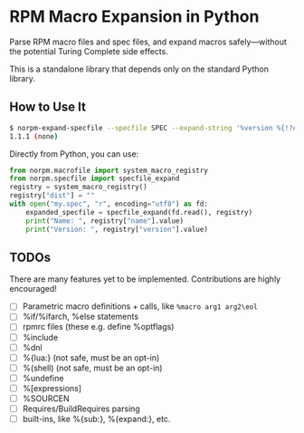 RPM Macro Expansion in Python
=============================

Parse RPM macro files and spec files, and expand macros safely—without the
potential Turing Complete side effects.

This is a standalone library that depends only on the standard Python library.

How to Use It
-------------

```bash
$ norpm-expand-specfile --specfile SPEC --expand-string '%version %{!?epoch:(none)}'
1.1.1 (none)
```

Directly from Python, you can use:

```python
from norpm.macrofile import system_macro_registry
from norpm.specfile import specfile_expand
registry = system_macro_registry()
registry["dist"] = ""
with open("my.spec", "r", encoding="utf8") as fd:
    expanded_specfile = specfile_expand(fd.read(), registry)
    print("Name: ", registry["name"].value)
    print("Version: ", registry["version"].value)
```

TODOs
-----

There are many features yet to be implemented. Contributions are highly encouraged!

- [ ] Parametric macro definitions + calls, like `%macro arg1 arg2\eol`
- [ ] %if/%ifarch, %else statements
- [ ] rpmrc files (these e.g. define %optflags)
- [ ] %include
- [ ] %dnl
- [ ] %{lua:} (not safe, must be an opt-in)
- [ ] %(shell) (not safe, must be an opt-in)
- [ ] %undefine
- [ ] %[expressions]
- [ ] %SOURCEN
- [ ] Requires/BuildRequires parsing
- [ ] built-ins, like %{sub:}, %{expand:}, etc.
